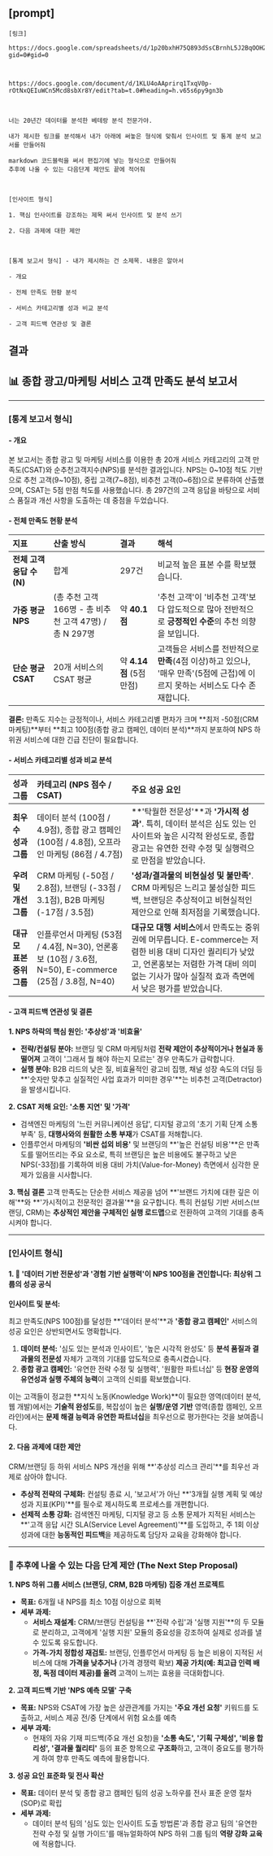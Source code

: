 ## [prompt]
```
[링크]

https://docs.google.com/spreadsheets/d/1p20bxhH75Q893dSsCBrnhL5J2BqOOHZ4cRUQ49JKb68/edit?gid=0#gid=0



https://docs.google.com/document/d/1KLU4oAAprirq1TxqV0p-rOtNxQEIuWCn5Mcd8sbXr8Y/edit?tab=t.0#heading=h.v65s6py9gn3b



너는 20년간 데이터를 분석한 베테랑 분석 전문가야.

내가 제시한 링크를 분석해서 내가 아래에 써놓은 형식에 맞춰서 인사이트 및 통계 분석 보고서를 만들어줘

markdown 코드블럭을 써서 편집기에 넣는 형식으로 만들어줘
추후에 나올 수 있는 다음단계 제안도 끝에 적어줘



[인사이트 형식]

1. 핵심 인사이트를 강조하는 제목 써서 인사이트 및 분석 쓰기

2. 다음 과제에 대한 제안



[통계 보고서 형식] - 내가 제시하는 건 소제목. 내용은 알아서

- 개요

- 전체 만족도 현황 분석

- 서비스 카테고리별 성과 비교 분석

- 고객 피드백 연관성 및 결론
```

## 결과

## 📊 종합 광고/마케팅 서비스 고객 만족도 분석 보고서

---

### [통계 보고서 형식]

#### - 개요

본 보고서는 종합 광고 및 마케팅 서비스를 이용한 총 20개 서비스 카테고리의 고객 만족도(CSAT)와 순추천고객지수(NPS)를 분석한 결과입니다. NPS는 0~10점 척도 기반으로 추천 고객(9~10점), 중립 고객(7~8점), 비추천 고객(0~6점)으로 분류하여 산출했으며, CSAT는 5점 만점 척도를 사용했습니다. 총 297건의 고객 응답을 바탕으로 서비스 품질과 개선 사항을 도출하는 데 중점을 두었습니다.

#### - 전체 만족도 현황 분석

| 지표 | 산출 방식 | 결과 | 해석 |
| :--- | :--- | :--- | :--- |
| **전체 고객 응답 수 (N)** | 합계 | 297건 | 비교적 높은 표본 수를 확보했습니다. |
| **가중 평균 NPS** | (총 추천 고객 166명 - 총 비추천 고객 47명) / 총 N 297명 | 약 **40.1점** | '추천 고객'이 '비추천 고객'보다 압도적으로 많아 전반적으로 **긍정적인 수준**의 추천 의향을 보입니다. |
| **단순 평균 CSAT** | 20개 서비스의 CSAT 평균 | 약 **4.14점** (5점 만점) | 고객들은 서비스를 전반적으로 **만족**(4점 이상)하고 있으나, '매우 만족'(5점에 근접)에 이르지 못하는 서비스도 다수 존재합니다. |

**결론:** 만족도 지수는 긍정적이나, 서비스 카테고리별 편차가 크며 **최저 -50점(CRM 마케팅)**부터 **최고 100점(종합 광고 캠페인, 데이터 분석)**까지 분포하여 NPS 하위권 서비스에 대한 긴급 진단이 필요합니다.

#### - 서비스 카테고리별 성과 비교 분석

| 성과 그룹 | 카테고리 (NPS 점수 / CSAT) | 주요 성공 요인 |
| :--- | :--- | :--- |
| **최우수 성과 그룹** | 데이터 분석 (100점 / 4.9점), 종합 광고 캠페인 (100점 / 4.8점), 오프라인 마케팅 (86점 / 4.7점) | **'탁월한 전문성'**과 **'가시적 성과'**. 특히, 데이터 분석은 심도 있는 인사이트와 높은 시각적 완성도로, 종합 광고는 유연한 전략 수정 및 실행력으로 만점을 받았습니다. |
| **우려 및 개선 그룹** | CRM 마케팅 (-50점 / 2.8점), 브랜딩 (-33점 / 3.1점), B2B 마케팅 (-17점 / 3.5점) | **'성과/결과물의 비현실성 및 불만족'**. CRM 마케팅은 느리고 불성실한 피드백, 브랜딩은 추상적이고 비현실적인 제안으로 인해 최저점을 기록했습니다. |
| **대규모 표본 중위 그룹** | 인플루언서 마케팅 (53점 / 4.4점, N=30), 언론홍보 (10점 / 3.6점, N=50), E-commerce (25점 / 3.8점, N=40) | **대규모 대행 서비스**에서 만족도는 중위권에 머무릅니다. E-commerce는 저렴한 비용 대비 디자인 퀄리티가 낮았고, 언론홍보는 저렴한 가격 대비 의미 없는 기사가 많아 실질적 효과 측면에서 낮은 평가를 받았습니다. |

#### - 고객 피드백 연관성 및 결론

**1. NPS 하락의 핵심 원인: '추상성'과 '비효율'**
* **전략/컨설팅 분야:** 브랜딩 및 CRM 마케팅처럼 **전략 제안이 추상적이거나 현실과 동떨어져** 고객이 '그래서 뭘 해야 하는지 모르는' 경우 만족도가 급락합니다.
* **실행 분야:** B2B 리드의 낮은 질, 비효율적인 광고비 집행, 채널 성장 속도의 더딤 등 **'숫자만 맞추고 실질적인 사업 효과가 미미한 경우'**는 비추천 고객(Detractor)을 발생시킵니다.

**2. CSAT 저해 요인: '소통 지연' 및 '가격'**
* 검색엔진 마케팅의 '느린 커뮤니케이션 응답', 디지털 광고의 '초기 기획 단계 소통 부족' 등, **대행사와의 원활한 소통 부재**가 CSAT를 저해합니다.
* 인플루언서 마케팅의 **'비싼 섭외 비용'** 및 브랜딩의 **'높은 컨설팅 비용'**은 만족도를 떨어뜨리는 주요 요소로, 특히 브랜딩은 높은 비용에도 불구하고 낮은 NPS(-33점)를 기록하여 비용 대비 가치(Value-for-Money) 측면에서 심각한 문제가 있음을 시사합니다.

**3. 핵심 결론**
고객 만족도는 단순한 서비스 제공을 넘어 **'브랜드 가치에 대한 깊은 이해'**와 **'가시적이고 전문적인 결과물'**을 요구합니다. 특히 컨설팅 기반 서비스(브랜딩, CRM)는 **추상적인 제안을 구체적인 실행 로드맵**으로 전환하여 고객의 기대를 충족시켜야 합니다.

---

### [인사이트 형식]

#### 1. 🥇 '데이터 기반 전문성'과 '경험 기반 실행력'이 NPS 100점을 견인합니다: 최상위 그룹의 성공 공식

**인사이트 및 분석:**

최고 만족도(NPS 100점)를 달성한 **'데이터 분석'**과 **'종합 광고 캠페인'** 서비스의 성공 요인은 상반되면서도 명확합니다.
1.  **데이터 분석:** '심도 있는 분석과 인사이트', '높은 시각적 완성도' 등 **분석 품질과 결과물의 전문성** 자체가 고객의 기대를 압도적으로 충족시켰습니다.
2.  **종합 광고 캠페인:** '유연한 전략 수정 및 실행력', '원활한 파트너십' 등 **현장 운영의 유연성과 실행 주체의 능력**이 고객의 신뢰를 확보했습니다.

이는 고객들이 정교한 **지식 노동(Knowledge Work)**이 필요한 영역(데이터 분석, 웹 개발)에서는 **기술적 완성도**를, 복잡성이 높은 **실행/운영 기반** 영역(종합 캠페인, 오프라인)에서는 **문제 해결 능력과 유연한 파트너십**을 최우선으로 평가한다는 것을 보여줍니다.

#### 2. 다음 과제에 대한 제안

CRM/브랜딩 등 하위 서비스 NPS 개선을 위해 **'추상성 리스크 관리'**를 최우선 과제로 삼아야 합니다.
* **추상적 전략의 구체화:** 컨설팅 종료 시, '보고서'가 아닌 **'3개월 실행 계획 및 예상 성과 지표(KPI)'**를 필수로 제시하도록 프로세스를 개편합니다.
* **선제적 소통 강화:** 검색엔진 마케팅, 디지털 광고 등 소통 문제가 지적된 서비스는 **'고객 응답 시간 SLA(Service Level Agreement)'**를 도입하고, 주 1회 이상 성과에 대한 **능동적인 피드백**을 제공하도록 담당자 교육을 강화해야 합니다.

---

### 🚀 추후에 나올 수 있는 다음 단계 제안 (The Next Step Proposal)

**1. NPS 하위 그룹 서비스 (브랜딩, CRM, B2B 마케팅) 집중 개선 프로젝트**
* **목표:** 6개월 내 NPS를 최소 10점 이상으로 회복
* **세부 과제:**
    * **서비스 재설계:** CRM/브랜딩 컨설팅을 **'전략 수립'과 '실행 지원'**의 두 모듈로 분리하고, 고객에게 '실행 지원' 모듈의 중요성을 강조하여 실제로 성과를 낼 수 있도록 유도합니다.
    * **가격-가치 정합성 재검토:** 브랜딩, 인플루언서 마케팅 등 높은 비용이 지적된 서비스에 대해 **가격을 낮추거나** (가격 경쟁력 확보) **제공 가치(예: 최고급 인력 배정, 독점 데이터 제공)를 올려** 고객이 느끼는 효용을 극대화합니다.

**2. 고객 피드백 기반 'NPS 예측 모델' 구축**
* **목표:** NPS와 CSAT에 가장 높은 상관관계를 가지는 **'주요 개선 요청'** 키워드를 도출하고, 서비스 제공 전/중 단계에서 위험 요소를 예측
* **세부 과제:**
    * 현재의 자유 기재 피드백(주요 개선 요청)을 **'소통 속도', '기획 구체성', '비용 합리성', '결과물 퀄리티'** 등의 표준 항목으로 **구조화**하고, 고객이 중요도를 평가하게 하여 향후 만족도 예측에 활용합니다.

**3. 성공 요인 표준화 및 전사 확산**
* **목표:** 데이터 분석 및 종합 광고 캠페인 팀의 성공 노하우를 전사 표준 운영 절차(SOP)로 확립
* **세부 과제:**
    * 데이터 분석 팀의 '심도 있는 인사이트 도출 방법론'과 종합 광고 팀의 '유연한 전략 수정 및 실행 가이드'를 매뉴얼화하여 NPS 하위 그룹 팀의 **역량 강화 교육**에 적용합니다.
